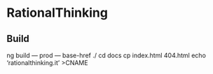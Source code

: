 # RationalThinking

## Build

ng build — prod — base-href ./
cd docs
cp index.html 404.html
echo ‘rationalthinking.it’ >CNAME
